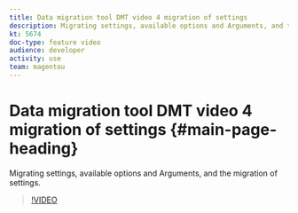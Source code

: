 ```yaml
---
title: Data migration tool DMT video 4 migration of settings
description: Migrating settings, available options and Arguments, and the migration of settings.
kt: 5674
doc-type: feature video
audience: developer
activity: use
team: magentou
---
```


# Data migration tool DMT video 4 migration of settings {#main-page-heading}

Migrating settings, available options and Arguments, and the migration of settings.

>[!VIDEO](https://video.tv.adobe.com/v/35828)
